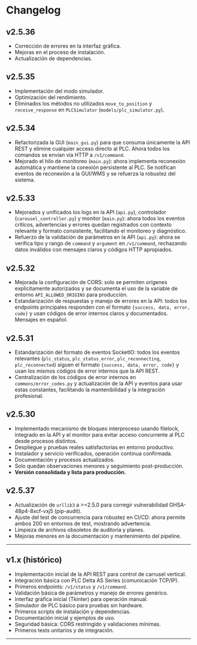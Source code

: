 # Changelog

## v2.5.36

- Corrección de errores en la interfaz gráfica.
- Mejoras en el proceso de instalación.
- Actualización de dependencias.

## v2.5.35

- Implementación del modo simulador.
- Optimización del rendimiento.
- Eliminados los métodos no utilizados `move_to_position` y `receive_response` en `PLCSimulator` (`models/plc_simulator.py`).

## v2.5.34

- Refactorizada la GUI (`main_gui.py`) para que consuma únicamente la API REST y elimine cualquier acceso directo al PLC. Ahora todos los comandos se envían vía HTTP a `/v1/command`.
- Mejorado el hilo de monitoreo (`main.py`): ahora implementa reconexión automática y mantiene la conexión persistente al PLC. Se notifican eventos de reconexión a la GUI/WMS y se refuerza la robustez del sistema.

## v2.5.33

- Mejorados y unificados los logs en la API (`api.py`), controlador (`carousel_controller.py`) y monitor (`main.py`): ahora todos los eventos críticos, advertencias y errores quedan registrados con contexto relevante y formato consistente, facilitando el monitoreo y diagnóstico.
- Refuerzo de la validación de parámetros en la API (`api.py`): ahora se verifica tipo y rango de `command` y `argument` en `/v1/command`, rechazando datos inválidos con mensajes claros y códigos HTTP apropiados.

## v2.5.32

- Mejorada la configuración de CORS: solo se permiten orígenes explícitamente autorizados y se documenta el uso de la variable de entorno `API_ALLOWED_ORIGINS` para producción.
- Estandarización de respuestas y manejo de errores en la API: todos los endpoints principales responden con el formato `{success, data, error, code}` y usan códigos de error internos claros y documentados. Mensajes en español.

## v2.5.31

- Estandarización del formato de eventos SocketIO: todos los eventos relevantes (`plc_status`, `plc_status_error`, `plc_reconnecting`, `plc_reconnected`) siguen el formato `{success, data, error, code}` y usan los mismos códigos de error internos que la API REST.
- Centralización de los códigos de error internos en `commons/error_codes.py` y actualización de la API y eventos para usar estas constantes, facilitando la mantenibilidad y la integración profesional.

## v2.5.30

- Implementado mecanismo de bloqueo interproceso usando filelock, integrado en la API y el monitor para evitar acceso concurrente al PLC desde procesos distintos.
- Despliegue y pruebas reales satisfactorias en entorno productivo.
- Instalador y servicio verificados, operación continua confirmada.
- Documentación y procesos actualizados.
- Solo quedan observaciones menores y seguimiento post-producción.
- **Versión consolidada y lista para producción.**

## v2.5.37

- Actualización de `urllib3` a >=2.5.0 para corregir vulnerabilidad GHSA-48p4-8xcf-vxj5 (pip-audit).
- Ajuste del test de concurrencia para robustez en CI/CD: ahora permite ambos 200 en entornos de test, mostrando advertencia.
- Limpieza de archivos obsoletos de auditoría y planes.
- Mejoras menores en la documentación y mantenimiento del pipeline.

---

## v1.x (histórico)

- Implementación inicial de la API REST para control de carrusel vertical.
- Integración básica con PLC Delta AS Series (comunicación TCP/IP).
- Primeros endpoints: `/v1/status` y `/v1/command`.
- Validación básica de parámetros y manejo de errores genérico.
- Interfaz gráfica inicial (Tkinter) para operación manual.
- Simulador de PLC básico para pruebas sin hardware.
- Primeros scripts de instalación y dependencias.
- Documentación inicial y ejemplos de uso.
- Seguridad básica: CORS restringido y validaciones mínimas.
- Primeros tests unitarios y de integración.

---
